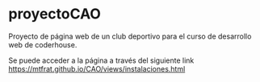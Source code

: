 # proyectoCAO

Proyecto de página web de un club deportivo para el curso de desarrollo web de coderhouse.

Se puede acceder a la página a través del siguiente link https://mtfrat.github.io/CAO/views/instalaciones.html

